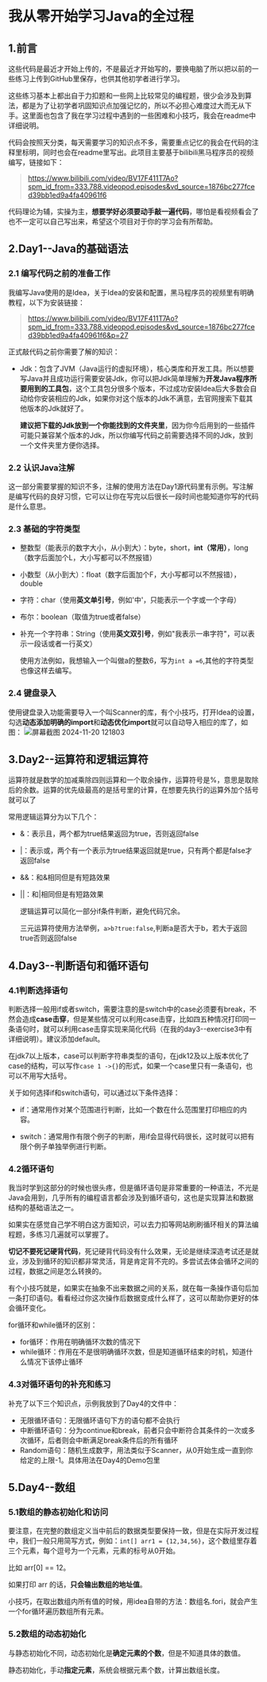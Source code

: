 # 我从零开始学习Java的全过程
## 1.前言 
这些代码是最近才开始上传的，不是最近才开始写的，要换电脑了所以把以前的一些练习上传到GitHub里保存，也供其他初学者进行学习。

这些练习基本上都出自于力扣题和一些网上比较常见的编程题，很少会涉及到算法，都是为了让初学者巩固知识点加强记忆的，所以不必担心难度过大而无从下手。这里面也包含了我在学习过程中遇到的一些困难和小技巧，我会在readme中详细说明。

代码会按照天分类，每天需要学习的知识点不多，需要重点记忆的我会在代码的注释里标明，同时也会在readme里写出。此项目主要基于bilibili黑马程序员的视频编写，链接如下：

>https://www.bilibili.com/video/BV17F411T7Ao?spm_id_from=333.788.videopod.episodes&vd_source=1876bc277fced39bb1ed9a4fa40961f6

代码理论为辅，实操为主，**想要学好必须要动手敲一遍代码**，哪怕是看视频看会了也不一定可以自己写出来，希望这个项目对于你的学习会有所帮助。

## 2.Day1--Java的基础语法

### 2.1 编写代码之前的准备工作

我编写Java使用的是Idea，关于Idea的安装和配置，黑马程序员的视频里有明确教程，以下为安装链接：

>https://www.bilibili.com/video/BV17F411T7Ao?spm_id_from=333.788.videopod.episodes&vd_source=1876bc277fced39bb1ed9a4fa40961f6&p=27

正式敲代码之前你需要了解的知识：

- Jdk：包含了JVM（Java运行的虚拟环境），核心类库和开发工具。所以想要写Java并且成功运行需要安装Jdk，你可以把Jdk简单理解为**开发Java程序所要用到的工具包**，这个工具包分很多个版本，不过成功安装Idea后大多数会自动给你安装相应的Jdk，如果你对这个版本的Jdk不满意，去官网搜索下载其他版本的Jdk就好了。

  **建议把下载的Jdk放到一个你能找到的文件夹里**，因为你今后用到的一些插件可能只兼容某个版本的Jdk，所以你编写代码之前需要选择不同的Jdk，放到一个文件夹里方便你选择。

### 2.2 认识Java注解

这一部分需要掌握的知识不多，注解的使用方法在Day1源代码里有示例。写注解是编写代码的良好习惯，它可以让你在写完以后很长一段时间也能知道你写的代码是什么意思。

### 2.3 基础的字符类型

- 整数型（能表示的数字大小，从小到大）：byte，short，**int（常用）**，long（数字后面加个L，大小写都可以不然报错）
- 小数型（从小到大）：float（数字后面加个F，大小写都可以不然报错），double
- 字符：char（使用**英文单引号**，例如'中'，只能表示一个字或一个字母）
- 布尔：boolean（取值为true或者false）
- 补充一个字符串：String（使用**英文双引号**，例如"我表示一串字符"，可以表示一段话或者一行英文）

  使用方法例如，我想输入一个叫做a的整数6，写为`int a =6`,其他的字符类型也像这样去编写。

### 2.4 键盘录入

使用键盘录入功能需要导入一个叫Scanner的库，有个小技巧，打开Idea的设置，勾选**动态添加明确的import**和**动态优化import**就可以自动导入相应的库了，如图：
![屏幕截图 2024-11-20 121803](https://github.com/user-attachments/assets/42cfcfd5-a472-4214-af0e-845c0ed13cde)

## 3.Day2--运算符和逻辑运算符

运算符就是数学的加减乘除四则运算和一个取余操作，运算符号是%，意思是取除后的余数。运算的优先级最高的是括号里的计算，在想要先执行的运算外加个括号就可以了

常用逻辑运算分为以下几个：

- &：表示且，两个都为true结果返回为true，否则返回false
- |：表示或，两个有一个表示为true结果返回就是true，只有两个都是false才返回false
- &&：和&相同但是有短路效果
- ||：和|相同但是有短路效果

  逻辑运算可以简化一部分if条件判断，避免代码冗余。

  三元运算符使用方法举例，`a>b?true:false`,判断a是否大于b，若大于返回true否则返回false

## 4.Day3--判断语句和循环语句

### 4.1判断选择语句
  
判断选择一般用if或者switch，需要注意的是switch中的case必须要有break，不然会造成**case击穿**，但是某些情况可以利用case击穿，比如四五种情况打印同一条语句时，就可以利用case击穿实现来简化代码（在我的day3--exercise3中有详细说明）。建议添加default。

在jdk7以上版本，case可以判断字符串类型的语句，在jdk12及以上版本优化了case的结构，可以写作`case 1 ->{}`的形式，如果一个case里只有一条语句，也可以不用写大括号。

关于如何选择if和switch语句，可以通过以下条件选择：

- if：通常用作对某个范围进行判断，比如一个数在什么范围里打印相应的内容。
 
- switch：通常用作有限个例子的判断，用if会显得代码很长，这时就可以把有限个例子单独举例进行判断。

### 4.2循环语句

我当时学到这部分的时候也很头疼，但是循环语句是非常重要的一种语法，不光是Java会用到，几乎所有的编程语言都会涉及到循环语句，这也是实现算法和数据结构的基础语法之一。

如果实在感觉自己学不明白这方面知识，可以去力扣等网站刷刷循环相关的算法编程题，多练习几遍就可以掌握了。

**切记不要死记硬背代码**，死记硬背代码没有什么效果，无论是继续深造考试还是就业，涉及到循环的知识都非常灵活，背是肯定背不完的。多尝试去体会循环之间的过程，数据之间是怎么转换的。

有个小技巧就是，如果实在抽象不出来数据之间的关系，就在每一条操作语句后加一条打印语句。看看经过你这次操作后数据变成什么样了，这可以帮助你更好的体会循环变化。

for循环和while循环的区别：

- for循环：作用在明确循环次数的情况下
- while循环：作用在不是很明确循环次数，但是知道循环结束的时机，知道什么情况下该停止循环

### 4.3对循环语句的补充和练习

补充了以下三个知识点，示例我放到了Day4的文件中：

- 无限循环语句：无限循环语句下方的语句都不会执行
- 中断循环语句：分为continue和break，前者只会中断符合其条件的一次或多次循环，后者则会中断满足break条件后的所有循环
- Random语句：随机生成数字，用法类似于Scanner，从0开始生成一直到你给定的上限-1。具体用法在Day4的Demo包里

## 5.Day4--数组

### 5.1数组的静态初始化和访问

要注意，在完整的数组定义当中前后的数据类型要保持一致，但是在实际开发过程中，我们一般只用简写方式，例如：`int[] arr1 = {12,34,56}`，这个数组里存着三个元素，每个逗号为一个元素，元素的标号从0开始。

比如 arr[0] == 12。

如果打印 arr 的话，**只会输出数组的地址值**。

小技巧，在取出数组内所有值的时候，用idea自带的方法：数组名.fori，就会产生一个for循环遍历数组所有元素。

### 5.2数组的动态初始化

与静态初始化不同，动态初始化是**确定元素的个数**，但是不知道具体的数值。

静态初始化，手动**指定元素**，系统会根据元素个数，计算出数组长度。




    
